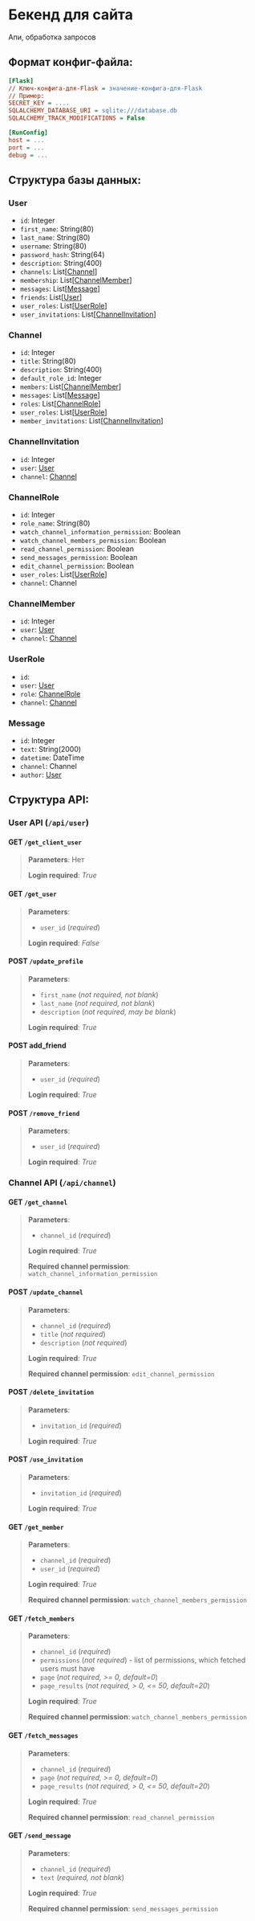 # Бекенд для сайта

Апи, обработка запросов

## Формат конфиг-файла:

```ini
[Flask]
// Ключ-конфига-для-Flask = значение-конфига-для-Flask
// Пример:
SECRET_KEY = ....
SQLALCHEMY_DATABASE_URI = sqlite:///database.db
SQLALCHEMY_TRACK_MODIFICATIONS = False

[RunConfig]
host = ...
port = ...
debug = ...
```

## Структура базы данных:

### User

* `id`: Integer
* `first_name`: String(80)
* `last_name`: String(80)
* `username`: String(80)
* `password_hash`: String(64)
* `description`: String(400)
* `channels`: List[[Channel](#channel)]
* `membership`: List[[ChannelMember](#channelmember)]
* `messages`: List[[Message](#message)]
* `friends`: List[[User](#user)]
* `user_roles`: List[[UserRole](#userrole)]
* `user_invitations`: List[[ChannelInvitation](#channelinvitation)]

### Channel

* `id`: Integer
* `title`: String(80)
* `description`: String(400)
* `default_role_id`: Integer
* `members`: List[[ChannelMember](#channelmember)]
* `messages`: List[[Message](#message)]
* `roles`: List[[ChannelRole](#channelrole)]
* `user_roles`: List[[UserRole](#userrole)]
* `member_invitations`: List[[ChannelInvitation](#channelinvitation)]

### ChannelInvitation

* `id`: Integer
* `user`: [User](#user)
* `channel`: [Channel](#channel)

### ChannelRole

* `id`: Integer
* `role_name`: String(80)
* `watch_channel_information_permission`: Boolean
* `watch_channel_members_permission`: Boolean
* `read_channel_permission`: Boolean
* `send_messages_permission`: Boolean
* `edit_channel_permission`: Boolean
* `user_roles`: List[[UserRole](#userrole)]
* `channel`: Channel

### ChannelMember

* `id`: Integer
* `user`: [User](#user)
* `channel`: [Channel](#channel)

### UserRole

* `id`: 
* `user`: [User](#user)
* `role`: [ChannelRole](#channelrole)
* `channel`: [Channel](#channel)

### Message

* `id`: Integer
* `text`: String(2000)
* `datetime`: DateTime
* `channel`: Channel
* `author`: [User](#user)

## Структура API:

### User API (`/api/user`)

#### **GET** `/get_client_user`

> **Parameters**: Нет
> 
> **Login required**: _True_

#### **GET** `/get_user`

> **Parameters**:
> * `user_id` (_required_)
> 
> **Login required**: _False_

#### **POST** `/update_profile`

> **Parameters**:
> * `first_name` (_not required, not blank_)
> * `last_name` (_not required, not blank_)
> * `description` (_not required, may be blank_)
> 
> **Login required**: _True_

#### **POST** add_friend

> **Parameters**:
> * `user_id` (_required_)
> 
> **Login required**: _True_

#### **POST** `/remove_friend`

> **Parameters**:
> * `user_id` (_required_)
> 
> **Login required**: _True_

### Channel API (`/api/channel`)

#### **GET** `/get_channel`

> **Parameters**:
> * `channel_id` (_required_)
> 
> **Login required**: _True_
> 
> **Required channel permission**: `watch_channel_information_permission`

#### **POST** `/update_channel`

> **Parameters**:
> * `channel_id` (_required_)
> * `title` (_not required_)
> * `description` (_not required_)
> 
> **Login required**: _True_
> 
> **Required channel permission**: `edit_channel_permission`

#### **POST** `/delete_invitation`

> **Parameters**:
> * `invitation_id` (_required_)
> 
> **Login required**: _True_

#### **POST** `/use_invitation`

> **Parameters**:
> * `invitation_id` (_required_)
> 
> **Login required**: _True_



#### **GET** `/get_member`

> **Parameters**:
> * `channel_id` (_required_)
> * `user_id` (_required_)
> 
> **Login required**: _True_
> 
> **Required channel permission**: `watch_channel_members_permission`

#### **GET** `/fetch_members`

> **Parameters**:
> * `channel_id` (_required_)
> * `permissions` (_not required_) - list of permissions, which fetched users must have
> * `page` (_not required, >= 0, default=0_)
> * `page_results` (_not required, > 0, <= 50, default=20_)
> 
> **Login required**: _True_
> 
> **Required channel permission**: `watch_channel_members_permission`

#### **GET** `/fetch_messages`

> **Parameters**:
> * `channel_id` (_required_)
> * `page` (_not required, >= 0, default=0_)
> * `page_results` (_not required, > 0, <= 50, default=20_)
> 
> **Login required**: _True_
> 
> **Required channel permission**: `read_channel_permission`

#### **GET** `/send_message`

> **Parameters**:
> * `channel_id` (_required_)
> * `text` (_required, not blank_)
> 
> **Login required**: _True_
> 
> **Required channel permission**: `send_messages_permission`